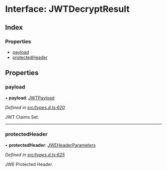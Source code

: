 # Interface: JWTDecryptResult

## Index

### Properties

* [payload](_types_d_.jwtdecryptresult.md#payload)
* [protectedHeader](_types_d_.jwtdecryptresult.md#protectedheader)

## Properties

### payload

•  **payload**: [JWTPayload](_types_d_.jwtpayload.md)

*Defined in [src/types.d.ts:620](https://github.com/panva/jose/blob/v3.5.3/src/types.d.ts#L620)*

JWT Claims Set.

___

### protectedHeader

•  **protectedHeader**: [JWEHeaderParameters](_types_d_.jweheaderparameters.md)

*Defined in [src/types.d.ts:625](https://github.com/panva/jose/blob/v3.5.3/src/types.d.ts#L625)*

JWE Protected Header.
